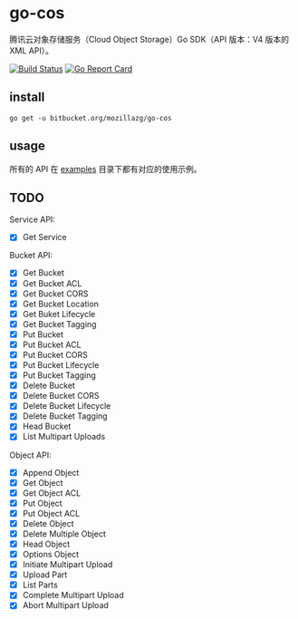# go-cos

腾讯云对象存储服务（Cloud Object Storage）Go SDK（API 版本：V4 版本的 XML API）。

[![Build Status](https://circleci.com/bb/mozillazg/go-cos.svg?style=svg)](https://circleci.com/bb/mozillazg/go-cos)
[![Go Report Card](https://goreportcard.com/badge/bitbucket.org/mozillazg/go-cos)](https://goreportcard.com/report/bitbucket.org/mozillazg/go-cos)

## install

`go get -u bitbucket.org/mozillazg/go-cos`


## usage

所有的 API 在 [examples](./examples/) 目录下都有对应的使用示例。

## TODO

Service API:

* [x] Get Service

Bucket API:

* [x] Get Bucket
* [x] Get Bucket ACL
* [x] Get Bucket CORS
* [x] Get Bucket Location
* [x] Get Buket Lifecycle
* [x] Get Bucket Tagging
* [x] Put Bucket
* [x] Put Bucket ACL
* [x] Put Bucket CORS
* [x] Put Bucket Lifecycle
* [x] Put Bucket Tagging
* [x] Delete Bucket
* [x] Delete Bucket CORS
* [x] Delete Bucket Lifecycle
* [x] Delete Bucket Tagging
* [x] Head Bucket
* [x] List Multipart Uploads

Object API:

* [x] Append Object
* [x] Get Object
* [x] Get Object ACL
* [x] Put Object
* [x] Put Object ACL
* [x] Delete Object
* [x] Delete Multiple Object
* [x] Head Object
* [x] Options Object
* [x] Initiate Multipart Upload
* [x] Upload Part
* [x] List Parts
* [x] Complete Multipart Upload
* [x] Abort Multipart Upload
